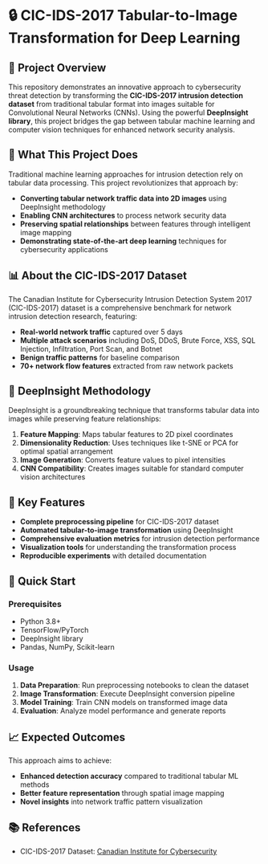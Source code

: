 # 🔒 CIC-IDS-2017 Tabular-to-Image Transformation for Deep Learning

## 🎯 Project Overview
This repository demonstrates an innovative approach to cybersecurity threat detection by transforming the **CIC-IDS-2017 intrusion detection dataset** from traditional tabular format into images suitable for Convolutional Neural Networks (CNNs). Using the powerful **DeepInsight library**, this project bridges the gap between tabular machine learning and computer vision techniques for enhanced network security analysis.

## 🚀 What This Project Does
Traditional machine learning approaches for intrusion detection rely on tabular data processing. This project revolutionizes that approach by:
- **Converting tabular network traffic data into 2D images** using DeepInsight methodology
- **Enabling CNN architectures** to process network security data
- **Preserving spatial relationships** between features through intelligent image mapping
- **Demonstrating state-of-the-art deep learning** techniques for cybersecurity applications

## 📊 About the CIC-IDS-2017 Dataset
The Canadian Institute for Cybersecurity Intrusion Detection System 2017 (CIC-IDS-2017) dataset is a comprehensive benchmark for network intrusion detection research, featuring:
- **Real-world network traffic** captured over 5 days
- **Multiple attack scenarios** including DoS, DDoS, Brute Force, XSS, SQL Injection, Infiltration, Port Scan, and Botnet
- **Benign traffic patterns** for baseline comparison
- **70+ network flow features** extracted from raw network packets

## 🔬 DeepInsight Methodology
DeepInsight is a groundbreaking technique that transforms tabular data into images while preserving feature relationships:
1. **Feature Mapping**: Maps tabular features to 2D pixel coordinates
2. **Dimensionality Reduction**: Uses techniques like t-SNE or PCA for optimal spatial arrangement
3. **Image Generation**: Converts feature values to pixel intensities
4. **CNN Compatibility**: Creates images suitable for standard computer vision architectures

## 🎯 Key Features
- **Complete preprocessing pipeline** for CIC-IDS-2017 dataset
- **Automated tabular-to-image transformation** using DeepInsight
- **Comprehensive evaluation metrics** for intrusion detection performance
- **Visualization tools** for understanding the transformation process
- **Reproducible experiments** with detailed documentation

## 🚀 Quick Start
### Prerequisites
- Python 3.8+
- TensorFlow/PyTorch
- DeepInsight library
- Pandas, NumPy, Scikit-learn

### Usage
1. **Data Preparation**: Run preprocessing notebooks to clean the dataset
2. **Image Transformation**: Execute DeepInsight conversion pipeline
3. **Model Training**: Train CNN models on transformed image data
4. **Evaluation**: Analyze model performance and generate reports

## 📈 Expected Outcomes
This approach aims to achieve:
- **Enhanced detection accuracy** compared to traditional tabular ML methods
- **Better feature representation** through spatial image mapping
- **Novel insights** into network traffic pattern visualization


## 📚 References
- CIC-IDS-2017 Dataset: [Canadian Institute for Cybersecurity](https://www.unb.ca/cic/datasets/ids-2017.html)
